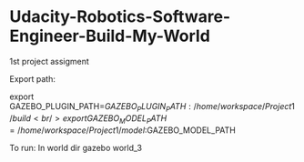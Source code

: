 # Udacity-Robotics-Software-Engineer-Build-My-World
1st project assigment

Export path:

export GAZEBO_PLUGIN_PATH=${GAZEBO_PLUGIN_PATH}:/home/workspace/Project1/build <br />
export GAZEBO_MODEL_PATH=/home/workspace/Project1/model:$GAZEBO_MODEL_PATH <br />

To run:
In world dir
gazebo world_3
